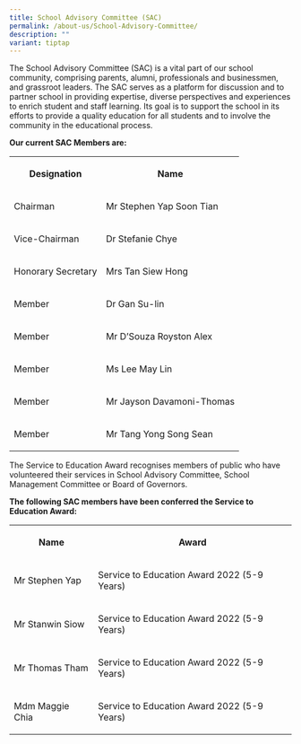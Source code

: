 ```yaml
---
title: School Advisory Committee (SAC)
permalink: /about-us/School-Advisory-Committee/
description: ""
variant: tiptap
---
```

<p>The School Advisory Committee (SAC) is a vital part of our school community,
comprising parents, alumni, professionals and businessmen, and grassroot
leaders. The SAC serves as a platform for discussion and to partner school
in providing expertise, diverse perspectives and experiences to enrich
student and staff learning. Its goal is to support the school in its efforts
to provide a quality education for all students and to involve the community
in the educational process.</p>
<p><strong>Our current SAC Members are:</strong>
</p>
<table style="minWidth: 50px">
<colgroup>
<col>
<col>
</colgroup>
<tbody>
<tr>
<th rowspan="1" colspan="1">
<p>Designation</p>
</th>
<th rowspan="1" colspan="1">
<p>Name</p>
</th>
</tr>
<tr>
<td rowspan="1" colspan="1">
<p>Chairman</p>
</td>
<td rowspan="1" colspan="1">
<p>Mr Stephen Yap Soon Tian</p>
</td>
</tr>
<tr>
<td rowspan="1" colspan="1">
<p>Vice-Chairman</p>
</td>
<td rowspan="1" colspan="1">
<p>Dr Stefanie Chye</p>
</td>
</tr>
<tr>
<td rowspan="1" colspan="1">
<p>Honorary Secretary</p>
</td>
<td rowspan="1" colspan="1">
<p>Mrs Tan Siew Hong</p>
</td>
</tr>
<tr>
<td rowspan="1" colspan="1">
<p>Member</p>
</td>
<td rowspan="1" colspan="1">
<p>Dr Gan Su-lin</p>
</td>
</tr>
<tr>
<td rowspan="1" colspan="1">
<p>Member</p>
</td>
<td rowspan="1" colspan="1">
<p>Mr D’Souza Royston Alex</p>
</td>
</tr>
<tr>
<td rowspan="1" colspan="1">
<p>Member</p>
</td>
<td rowspan="1" colspan="1">
<p>Ms Lee May Lin</p>
</td>
</tr>
<tr>
<td rowspan="1" colspan="1">
<p>Member</p>
</td>
<td rowspan="1" colspan="1">
<p>Mr Jayson Davamoni-Thomas</p>
</td>
</tr>
<tr>
<td rowspan="1" colspan="1">
<p>Member</p>
</td>
<td rowspan="1" colspan="1">
<p>Mr Tang Yong Song Sean</p>
</td>
</tr>
</tbody>
</table>
<p>The Service to Education Award recognises members of public who have volunteered
their services in School Advisory Committee, School Management Committee
or Board of Governors.</p>
<p><strong>The following SAC members have been conferred the Service to Education Award:</strong>
</p>
<table style="minWidth: 50px">
<colgroup>
<col>
<col>
</colgroup>
<tbody>
<tr>
<th rowspan="1" colspan="1">
<p>Name</p>
</th>
<th rowspan="1" colspan="1">
<p>Award</p>
</th>
</tr>
<tr>
<td rowspan="1" colspan="1">
<p>Mr Stephen Yap</p>
</td>
<td rowspan="1" colspan="1">
<p>Service to Education Award 2022 (5-9 Years)</p>
</td>
</tr>
<tr>
<td rowspan="1" colspan="1">
<p>Mr Stanwin Siow</p>
</td>
<td rowspan="1" colspan="1">
<p>Service to Education Award 2022 (5-9 Years)</p>
</td>
</tr>
<tr>
<td rowspan="1" colspan="1">
<p>Mr Thomas Tham</p>
</td>
<td rowspan="1" colspan="1">
<p>Service to Education Award 2022 (5-9 Years)</p>
</td>
</tr>
<tr>
<td rowspan="1" colspan="1">
<p>Mdm Maggie Chia</p>
</td>
<td rowspan="1" colspan="1">
<p>Service to Education Award 2022 (5-9 Years)</p>
</td>
</tr>
</tbody>
</table>
<p></p>